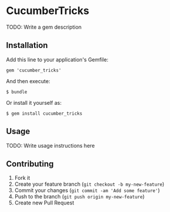 # CucumberTricks

TODO: Write a gem description

## Installation

Add this line to your application's Gemfile:

    gem 'cucumber_tricks'

And then execute:

    $ bundle

Or install it yourself as:

    $ gem install cucumber_tricks

## Usage

TODO: Write usage instructions here

## Contributing

1. Fork it
2. Create your feature branch (`git checkout -b my-new-feature`)
3. Commit your changes (`git commit -am 'Add some feature'`)
4. Push to the branch (`git push origin my-new-feature`)
5. Create new Pull Request
